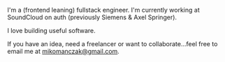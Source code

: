 I'm a (frontend leaning) fullstack engineer. I'm currently working at SoundCloud on auth (previously Siemens & Axel Springer). 

I love building useful software. 

If you have an idea, need a freelancer or want to collaborate...feel free to email me at mikomanczak@gmail.com.


